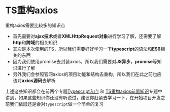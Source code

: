 # TS重构axios
重构axios需要比较多的知识点
+ 首先需要对**ajax技术**或者**XMLHttpRequest对象**进行学习了解，还需要了解**http**和**跨域**的相关知识
+ 其次是本次使用的TS，所以我们需要好好学习一下**typescript**的语法和**ES6**相关的东西
+ 因为我们使用promise去封装axios，所以我们需要对**JS异步**，**promise**等知识进行了解
+ 另外我们会参照官网axios的项目功能和结构去重构，所以我们在此之前也应该对**axios源码**去解析

上述这些知识都会在前两个专题[Typescript入门](https://www.taopoppy.cn/typescript/) 和 [TS重构axios前置知识](https://www.taopoppy.cn/typescript-axios-font/)专题中讲到，如果这些知识你还没有听说过，建议你赶紧去学习一下，在开始项目开发之前我们依旧还是会对`typescript`做一个简单的复习